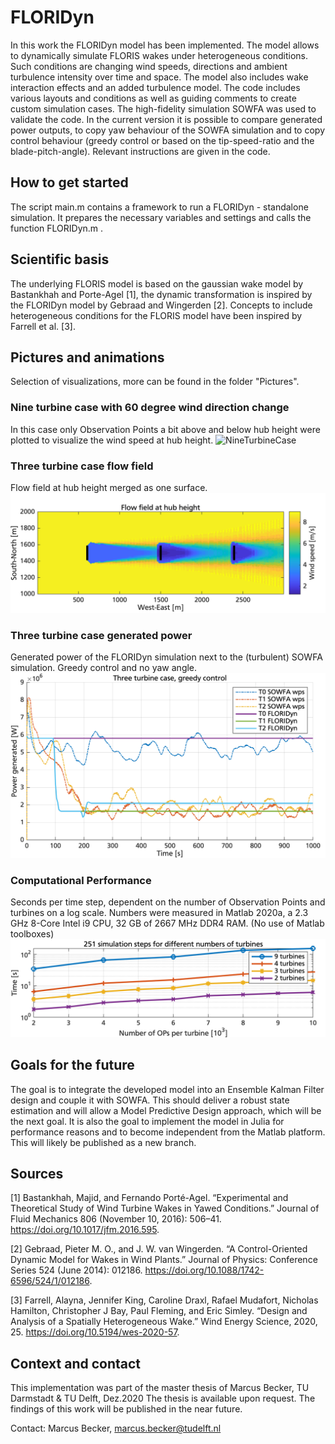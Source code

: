 # FLORIDyn

In this work the FLORIDyn model has been implemented. The model allows to dynamically simulate FLORIS wakes under heterogeneous conditions. Such conditions are changing wind speeds, directions and ambient turbulence intensity over time and space. The model also includes wake interaction effects and an added turbulence model. The code includes various layouts and conditions as well as guiding comments to create custom simulation cases.
The high-fidelity simulation SOWFA was used to validate the code. In the current version it is possible to compare generated power outputs, to copy yaw behaviour of the SOWFA simulation and to copy control behaviour (greedy control or based on the tip-speed-ratio and the blade-pitch-angle). Relevant instructions are given in the code.

## How to get started
The script main.m contains a framework to run a FLORIDyn - standalone simulation. It prepares the necessary variables and settings and calls the function FLORIDyn.m .

## Scientific basis
The underlying FLORIS model is based on the gaussian wake model by Bastankhah and Porte-Agel [1], the dynamic transformation is inspired by the FLORIDyn model by Gebraad and Wingerden [2]. Concepts to include heterogeneous conditions for the FLORIS model have been inspired by Farrell et al. [3].

## Pictures and animations
Selection of visualizations, more can be found in the folder "Pictures".

### Nine turbine case with 60 degree wind direction change
In this case only Observation Points a bit above and below hub height were plotted to visualize the wind speed at hub height.
![NineTurbineCase](https://github.com/MarcusBecker-GitHub/FLORIDyn_Matlab/blob/main/Pictures/Animations/9T.gif)

### Three turbine case flow field
Flow field at hub height merged as one surface.
![3TFlowField](https://github.com/MarcusBecker-GitHub/FLORIDyn_Matlab/blob/main/Pictures/FlowField/ThreeT_00_FlowField_horizontal_newI.png)

### Three turbine case generated power
Generated power of the FLORIDyn simulation next to the (turbulent) SOWFA simulation. Greedy control and no yaw angle.
![3TGeneratedPower](https://github.com/MarcusBecker-GitHub/FLORIDyn_Matlab/blob/main/Pictures/GeneratedPower/3T_00_greedy.png)

### Computational Performance
Seconds per time step, dependent on the number of Observation Points and turbines on a log scale. Numbers were measured in Matlab 2020a, a 2.3 GHz 8-Core Intel i9 CPU, 32
GB of 2667 MHz DDR4 RAM. (No use of Matlab toolboxes)
![CompPerformance](https://github.com/MarcusBecker-GitHub/FLORIDyn_Matlab/blob/main/Pictures/Performance/Performance_NumOPPerTurbine_log.png)


## Goals for the future
The goal is to integrate the developed model into an Ensemble Kalman Filter design and couple it with SOWFA. This should deliver a robust state estimation and will allow a Model Predictive Design approach, which will be the next goal.
It is also the goal to implement the model in Julia for performance reasons and to become independent from the Matlab platform. This will likely be published as a new branch.

## Sources
[1] Bastankhah, Majid, and Fernando Porté-Agel. “Experimental and Theoretical Study of Wind Turbine Wakes in Yawed Conditions.” Journal of Fluid Mechanics 806 (November 10, 2016): 506–41. https://doi.org/10.1017/jfm.2016.595.

[2] Gebraad, Pieter M. O., and J. W. van Wingerden. “A Control-Oriented Dynamic Model for Wakes in Wind Plants.” Journal of Physics: Conference Series 524 (June 2014): 012186. https://doi.org/10.1088/1742-6596/524/1/012186.

[3] Farrell, Alayna, Jennifer King, Caroline Draxl, Rafael Mudafort, Nicholas Hamilton, Christopher J Bay, Paul Fleming, and Eric Simley. “Design and Analysis of a Spatially Heterogeneous Wake.” Wind Energy Science, 2020, 25. https://doi.org/10.5194/wes-2020-57.



## Context and contact
This implementation was part of the master thesis of Marcus Becker, TU Darmstadt & TU Delft, Dez.2020
The thesis is available upon request. The findings of this work will be published in the near future.

Contact:
Marcus Becker, marcus.becker@tudelft.nl
